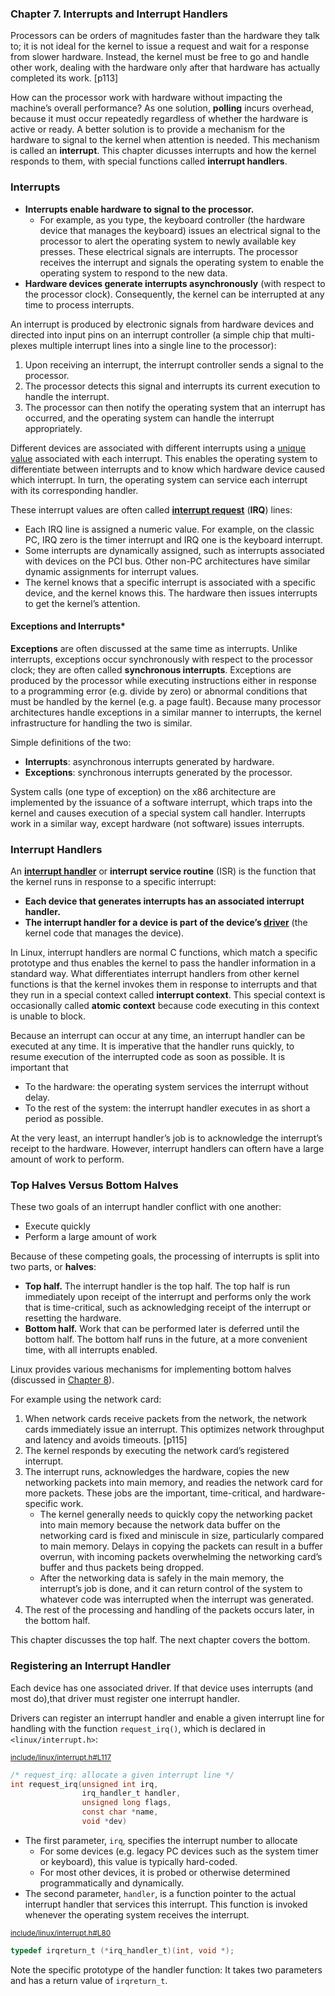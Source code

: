 ### **Chapter 7. Interrupts and Interrupt Handlers**

Processors can be orders of magnitudes faster than the hardware they talk to; it is not ideal for the kernel to issue a request and wait for a response from slower hardware. Instead, the kernel must be free to go and handle other work, dealing with the hardware only after that hardware has actually completed its work. [p113]

How can the processor work with hardware without impacting the machine’s overall performance? As one solution, **polling** incurs overhead, because it must occur repeatedly regardless of whether the hardware is active or ready. A better solution is to provide a mechanism for the hardware to signal to the kernel when attention is needed. This mechanism is called an **interrupt**. This chapter dicusses interrupts and how the kernel responds to them, with special functions called **interrupt handlers**.

### Interrupts

* **Interrupts enable hardware to signal to the processor.**
    * For example, as you type, the keyboard controller (the hardware device that manages the keyboard) issues an electrical signal to the processor to alert the operating system to newly available key presses. These electrical signals are interrupts. The processor receives the interrupt and signals the operating system to enable the operating system to respond to the new data.
* **Hardware devices generate interrupts asynchronously** (with respect to the processor clock). Consequently, the kernel can be interrupted at any time to process interrupts.

An interrupt is produced by electronic signals from hardware devices and directed into input pins on an interrupt controller (a simple chip that multi-plexes multiple interrupt lines into a single line to the processor):

1. Upon receiving an interrupt, the interrupt controller sends a signal to the processor.
2. The processor detects this signal and interrupts its current execution to handle the interrupt.
3. The processor can then notify the operating system that an interrupt has occurred, and the operating system can handle the interrupt appropriately.

Different devices are associated with different interrupts using a <u>unique value</u> associated with each interrupt. This enables the operating system to differentiate between interrupts and to know which hardware device caused which interrupt. In turn, the operating system can service each interrupt with its corresponding handler.

These interrupt values are often called [**interrupt request**](https://en.wikipedia.org/wiki/Interrupt_request_(PC_architecture)) (**IRQ**) lines:

* Each IRQ line is assigned a numeric value. For example, on the classic PC, IRQ zero is the timer interrupt and IRQ one is the keyboard interrupt.
* Some interrupts are dynamically assigned, such as interrupts associated with devices on the PCI bus. Other non-PC architectures have similar dynamic assignments for interrupt values.
* The kernel knows that a specific interrupt is associated with a specific device, and the kernel knows this. The hardware then issues interrupts to get the kernel’s attention.

#### Exceptions and Interrupts*

**Exceptions** are often discussed at the same time as interrupts. Unlike interrupts, exceptions occur synchronously with respect to the processor clock; they are often called **synchronous interrupts**. Exceptions are produced by the processor while executing instructions either in response to a programming error (e.g. divide by zero) or abnormal conditions that must be handled by the kernel (e.g. a page fault). Because many processor architectures handle exceptions in a similar manner to interrupts, the kernel infrastructure for handling the two is similar.

Simple definitions of the two:

* **Interrupts**: asynchronous interrupts generated by hardware.
* **Exceptions**: synchronous interrupts generated by the processor.

System calls (one type of exception) on the x86 architecture are implemented by the issuance of a software interrupt, which traps into the kernel and causes execution of a special system call handler. Interrupts work in a similar way, except hardware (not software) issues interrupts.

### Interrupt Handlers

An [**interrupt handler**](https://en.wikipedia.org/wiki/Interrupt_handler) or **interrupt service routine** (ISR) is the function that the kernel runs in response to a specific interrupt:

* **Each device that generates interrupts has an associated interrupt handler.**
* **The interrupt handler for a device is part of the device’s [**driver**](https://en.wikipedia.org/wiki/Device_driver)** (the kernel code that manages the device).

In Linux, interrupt handlers are normal C functions, which match a specific prototype and thus enables the kernel to pass the handler information in a standard way. What differentiates interrupt handlers from other kernel functions is that the kernel invokes them in response to interrupts and that they run in a special context called **interrupt context**. This special context is occasionally called **atomic context** because code executing in this context is unable to block.

Because an interrupt can occur at any time, an interrupt handler can be executed at any time. It is imperative that the handler runs quickly, to resume execution of the interrupted code as soon as possible. It is important that

* To the hardware: the operating system services the interrupt without delay.
* To the rest of the system: the interrupt handler executes in as short a period as possible.

At the very least, an interrupt handler’s job is to acknowledge the interrupt’s receipt to the hardware. However, interrupt handlers can oftern have a large amount of work to perform.

### Top Halves Versus Bottom Halves

These two goals of an interrupt handler conflict with one another:

* Execute quickly
* Perform a large amount of work

Because of these competing goals, the processing of interrupts is split into two parts, or **halves**:

* **Top half.** The interrupt handler is the top half.  The top half is run immediately upon receipt of the interrupt and performs only the work that is time-critical, such as acknowledging receipt of the interrupt or resetting the hardware.
* **Bottom half.** Work that can be performed later is deferred until the bottom half. The bottom half runs in the future, at a more convenient time, with all interrupts enabled.

Linux provides various mechanisms for implementing bottom halves (discussed in [Chapter 8](ch8.md)).

For example using the network card:

1. When network cards receive packets from the network, the network cards immediately issue an interrupt. This optimizes network throughput and latency and avoids timeouts. [p115]
2. The kernel responds by executing the network card’s registered interrupt.
3. The interrupt runs, acknowledges the hardware, copies the new networking packets into main memory, and readies the network card for more packets. These jobs are the important, time-critical, and hardware-specific work.
    * The kernel generally needs to quickly copy the networking packet into main memory because the network data buffer on the networking card is fixed and miniscule in size, particularly compared to main memory. Delays in copying the packets can result in a buffer overrun, with incoming packets overwhelming the networking card’s buffer and thus packets being dropped.
    * After the networking data is safely in the main memory, the interrupt’s job is done, and it can return control of the system to whatever code was interrupted when the interrupt was generated.
4. The rest of the processing and handling of the packets occurs later, in the bottom half.

This chapter discusses the top half. The next chapter covers the bottom.

### Registering an Interrupt Handler

Each device has one associated driver. If that device uses interrupts (and most do),that driver must register one interrupt handler.

Drivers can register an interrupt handler and enable a given interrupt line for handling with the function `request_irq()`, which is declared in `<linux/interrupt.h>`:

<small>[include/linux/interrupt.h#L117](https://github.com/shichao-an/linux/blob/v2.6.34/include/linux/interrupt.h#L117)</small>

```c
/* request_irq: allocate a given interrupt line */
int request_irq(unsigned int irq,
                irq_handler_t handler,
                unsigned long flags,
                const char *name,
                void *dev)
```

* The first parameter, `irq`, specifies the interrupt number to allocate
    * For some devices (e.g. legacy PC devices such as the system timer or keyboard), this value is typically hard-coded.
    * For most other devices, it is probed or otherwise determined programmatically and dynamically.
* The second parameter, `handler`, is a function pointer to the actual interrupt handler that services this interrupt. This function is invoked whenever the operating system receives the interrupt.

<small>[include/linux/interrupt.h#L80](https://github.com/shichao-an/linux/blob/v2.6.34/include/linux/interrupt.h#L80)</small>
```c
typedef irqreturn_t (*irq_handler_t)(int, void *);
```

Note the specific prototype of the handler function: It takes two parameters and has a return value of `irqreturn_t`.
